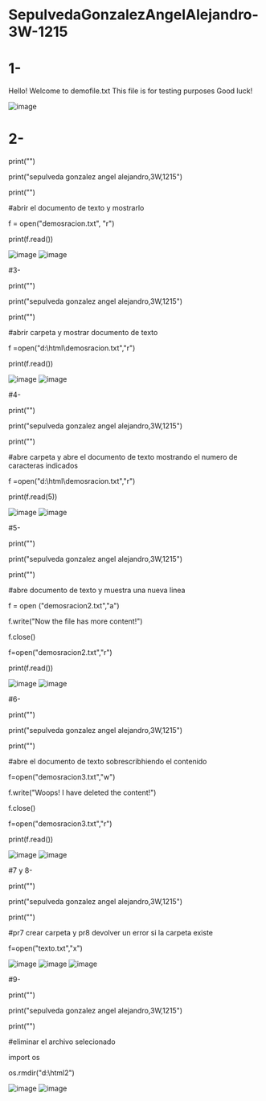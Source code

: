 # SepulvedaGonzalezAngelAlejandro-3W-1215
# 1-
Hello! Welcome to demofile.txt
This file is for testing purposes
Good luck!

![image](https://github.com/user-attachments/assets/e09e7d5d-fcb2-4799-a116-94ecb79c99c2)

# 2-

print("")

print("sepulveda gonzalez angel alejandro,3W,1215")

print("")

#abrir el documento de texto y mostrarlo

f = open("demosracion.txt", "r")

print(f.read())

![image](https://github.com/user-attachments/assets/01eef14b-9a68-4d4a-bb23-5e605adbda63)
![image](https://github.com/user-attachments/assets/0d7247bb-b6eb-44da-859b-9742cd5767bd)

#3-

print("")

print("sepulveda gonzalez angel alejandro,3W,1215")

print("")

#abrir carpeta y mostrar documento de texto

f =open("d:\html\demosracion.txt","r")

print(f.read())

![image](https://github.com/user-attachments/assets/2e65a2f0-8b2b-4622-b19f-e302db81c20e)
![image](https://github.com/user-attachments/assets/dc976d23-f202-466e-8e26-aa4479f6ff5d)

#4-

print("")

print("sepulveda gonzalez angel alejandro,3W,1215")

print("")

#abre carpeta y abre el documento de texto mostrando el numero de caracteras indicados

f =open("d:\html\demosracion.txt","r")

print(f.read(5))

![image](https://github.com/user-attachments/assets/038de8aa-adb6-4fb8-b7d4-72d1bae94498)
![image](https://github.com/user-attachments/assets/2711369f-2811-45b5-8850-161cafe08b70)

#5-

print("")

print("sepulveda gonzalez angel alejandro,3W,1215")

print("")

#abre documento de texto y muestra una nueva linea

f = open ("demosracion2.txt","a")

f.write("Now the file has more content!")

f.close()

f=open("demosracion2.txt","r")

print(f.read())

![image](https://github.com/user-attachments/assets/39e2aeae-47d0-4b27-b62e-c27e7d7d3f9f)
![image](https://github.com/user-attachments/assets/afde8249-383d-4e05-a3c9-ee7122915742)

#6-

print("")

print("sepulveda gonzalez angel alejandro,3W,1215")

print("")

#abre el documento de texto sobrescribhiendo el contenido

f=open("demosracion3.txt","w")

f.write("Woops! I have  deleted the content!")

f.close()

f=open("demosracion3.txt","r")

print(f.read())

![image](https://github.com/user-attachments/assets/2a6690ef-0ba5-4ff5-a537-266c4c06353c)
![image](https://github.com/user-attachments/assets/060b0ee8-aa3a-4f3e-9398-c9acf0111aef)

#7 y 8-

print("")

print("sepulveda gonzalez angel alejandro,3W,1215")

print("")

#pr7 crear carpeta y pr8 devolver un error si la carpeta existe

f=open("texto.txt","x")

![image](https://github.com/user-attachments/assets/025716b9-e27c-4460-9611-7bebb9814f30)
![image](https://github.com/user-attachments/assets/d438f994-fbb9-4f01-909a-bb0c97c7a559)
![image](https://github.com/user-attachments/assets/30908e9a-7b06-4656-8a3c-22620b16e201)

#9-

print("")

print("sepulveda gonzalez angel alejandro,3W,1215")

print("")

#eliminar el archivo selecionado

import os

os.rmdir("d:\html2")

![image](https://github.com/user-attachments/assets/882ecec1-d48d-453c-a117-cace5fdb802d)
![image](https://github.com/user-attachments/assets/589fc9af-b3c0-4188-8dfc-13c5ca522b8d)

